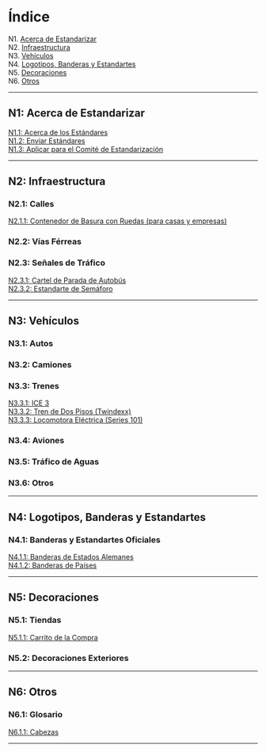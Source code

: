 # Índice

N1. [Acerca de Estandarizar](#n1)   
N2. [Infraestructura](#n2)   
N3. [Vehículos](#n3)   
N4. [Logotipos, Banderas y Estandartes](#n4)   
N5. [Decoraciones](#n5)   
N6. [Otros](#n6)

***

## N1: Acerca de Estandarizar

[N1.1: Acerca de los Estándares](/BTEN/ES/N1/1)   
[N1.2: Enviar Estándares](/BTEN/ES/N1/2)   
[N1.3: Aplicar para el Comité de Estandarización](/BTEN/ES/N1/3)

***

## N2: Infraestructura
### N2.1: Calles
[N2.1.1: Contenedor de Basura con Ruedas (para casas y empresas)](/BTEN/ES/N2/1/1)   
### N2.2: Vías Férreas
### N2.3: Señales de Tráfico
[N2.3.1: Cartel de Parada de Autobús](/BTEN/ES/N2/3/1)   
[N2.3.2: Estandarte de Semáforo](/BTEN/ES/N2/3/2)

***

## N3: Vehículos
### N3.1: Autos
### N3.2: Camiones
### N3.3: Trenes
[N3.3.1: ICE 3](/BTEN/ES/N3/3/1)   
[N3.3.2: Tren de Dos Pisos (Twindexx)](/BTEN/ES/N3/3/2)   
[N3.3.3: Locomotora Eléctrica (Series 101)](/BTEN/ES/N3/3/3)
### N3.4: Aviones
### N3.5: Tráfico de Aguas
### N3.6: Otros

***

## N4: Logotipos, Banderas y Estandartes
### N4.1: Banderas y Estandartes Oficiales
[N4.1.1: Banderas de Estados Alemanes](/BTEN/ES/N4/1/1)   
[N4.1.2: Banderas de Países](/BTEN/ES/N4/1/2)

***

## N5: Decoraciones
### N5.1: Tiendas
[N5.1.1: Carrito de la Compra](/BTEN/ES/N5/1/1)
### N5.2: Decoraciones Exteriores

***

## N6: Otros
### N6.1: Glosario
[N6.1.1: Cabezas](/BTEN/ES/N6/1/1)

***